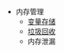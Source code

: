 + 内存管理
	+ [变量存储](00-前端/00-核心/JavaScript/核心概念/内存管理/变量存储.md)
	+ [垃圾回收](00-前端/00-核心/JavaScript/核心概念/内存管理/垃圾回收.md)
	+ 内存泄漏